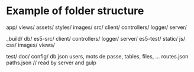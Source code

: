 Example of folder structure
============================

app/
	views/
	assets/
		styles/
		images/
	src/
		client/
		controllers/
		logger/
		server/


_build/
	db/
	es5-src/
		client/
		controllers/
		logger/
		server/
	es5-test/
	static/
		js/
		css/
		images/
	views/

test/
doc/
config/
	db.json  users, mots de passe, tables, files, ...
	routes.json
	paths.json // read by server and gulp
